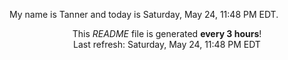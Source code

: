 My name is Tanner and today is Saturday, May 24, 11:48 PM EDT.

<p align="center">This <i>README</i> file is generated <b>every 3 hours</b>!</br>Last refresh: Saturday, May 24, 11:48 PM EDT<br /></p>
